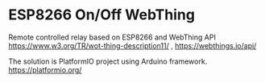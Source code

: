 # ESP8266 On/Off WebThing

Remote controlled relay based on ESP8266 and WebThing API https://www.w3.org/TR/wot-thing-description11/ , https://webthings.io/api/

The solution is PlatformIO project using Arduino framework. https://platformio.org/
